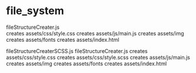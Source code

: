 # file_system

fileStructureCreater.js <br>
creates assets/css/style.css
creates assets/js/main.js
creates assets/img
creates assets/fonts
creates assets/index.html

fileStructureCreaterSCSS.js
fileStructureCreater.js
creates assets/css/style.css
creates assets/css/style.scss
creates assets/js/main.js
creates assets/img
creates assets/fonts
creates assets/index.html
